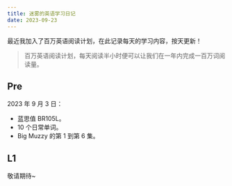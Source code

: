 ```yaml
---
title: 迷雾的英语学习日记
date: 2023-09-23
---
```


最近我加入了百万英语阅读计划，在此记录每天的学习内容，按天更新！

> 百万英语阅读计划，每天阅读半小时便可以让我们在一年内完成一百万词阅读量。

## Pre

2023 年 9 月 3 日：

- 蓝思值 BR105L。
- 10 个日常单词。
- Big Muzzy 的第 1 到第 6 集。

## L1

敬请期待~
